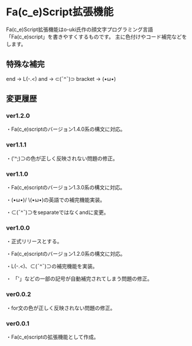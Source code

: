 # Fa(c_e)Script拡張機能

Fa(c_e)Script拡張機能はo-uki氏作の顔文字プログラミング言語「Fa(c_e)script」を書きやすくするものです。
主に色付けやコード補完などをします。

## 特殊な補完
end → L(-.<)
and → ⊂(¯^¯)⊃
bracket → (•ω•)

## 変更履歴

### ver1.2.0
・Fa(c_e)scriptのバージョン1.4.0系の構文に対応。

### ver1.1.1
・('^;)⊃の色が正しく反映されない問題の修正。

### ver1.1.0
・Fa(c_e)scriptのバージョン1.3.0系の構文に対応。

・(•ω•)/ \\(•ω•)の英語での補完機能実装。

・⊂(¯^¯)⊃をseparateではなくandに変更。

### ver1.0.0
・正式リリースとする。

・Fa(c_e)scriptのバージョン1.2.0系の構文に対応。

・L(-.<)、⊂(¯^¯)⊃の補完機能を実装。

・ 「'」などの一部の記号が自動補完されてしまう問題の修正。

### ver0.0.2
・for文の色が正しく反映されない問題の修正。

### ver0.0.1
・Fa(c_e)scriptの拡張機能として作成。

